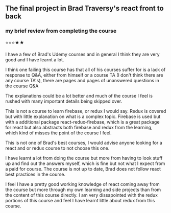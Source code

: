 ## The final project in Brad Traversy's react front to back

### my brief review from completing the course

⭐⭐⭐★★

I have a few of Brad's Udemy courses and in general I think they are very good and I have learnt a lot.

I think one failing this course has that all of his courses suffer for is a lack of response to Q&A, either from himself or a course TA (I don't think there are any course TA's), there are pages and pages of unanswered questions in the course Q&A

The explanations could be a lot better and much of the course I feel is rushed with many important details being skipped over.

This is not a course to learn firebase, or redux I would say. Redux is covered but with little explanation on what is a complex topic. Firebase is used but with a additional package react-redux-firebase, which is a great package for react but also abstracts both firebase and redux from the learning, which kind of misses the point of the course I feel.

This is not one of Brad's best courses, I would advise anyone looking for a react and or redux course to not choose this one.

I have learnt a lot from doing the course but more from having to look stuff up and find out the answers myself, which is fine but not what I expect from a paid for course. The course is not up to date, Brad does not follow react best practices in the course.

I feel I have a pretty good working knowledge of react coming away from the course but more through my own learning and side projects than from the content of this course directly. I am very dissapointed with the redux portions of this course and feel I have learnt little about redux from this course.
